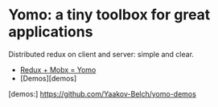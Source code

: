 # Yomo: a tiny toolbox for great applications

Distributed redux on client and server: simple and clear.

* [Redux + Mobx = Yomo][r+m=y]
* [Demos][demos]

[r+m=y]: http://yomojs.com/redux-plus-mobx-is-yomo.html
[demos:] https://github.com/Yaakov-Belch/yomo-demos

